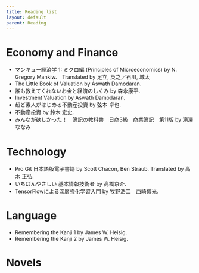 ```yaml
---
title: Reading list
layout: default
parent: Reading
---
```


# Economy and Finance
- マンキュー経済学 1: ミクロ編 (Principles of Microeconomics) by N. Gregory Mankiw.　Translated by 足立, 英之／石川, 城太
- The Little Book of Valuation by Aswath Damodaran.
- 誰も教えてくれないお金と経済のしくみ by 森永康平.
- Investment Valuation by Aswath Damodaran.
- 超ど素人がはじめる不動産投資 by 弦本 卓也.
- 不動産投資 by 鈴木 宏史.
- みんなが欲しかった！　簿記の教科書　日商3級　商業簿記　第11版 by 滝澤　ななみ

# Technology
- Pro Git 日本語版電子書籍 by Scott Chacon, Ben Straub. Translated by 高木 正弘.
- いちばんやさしい 基本情報技術者 by 高橋京介.
- TensorFlowによる深層強化学習入門 by 牧野浩二 西崎博光.

# Language
- Remembering the Kanji 1 by James W. Heisig.
- Remembering the Kanji 2 by James W. Heisig.

# Novels